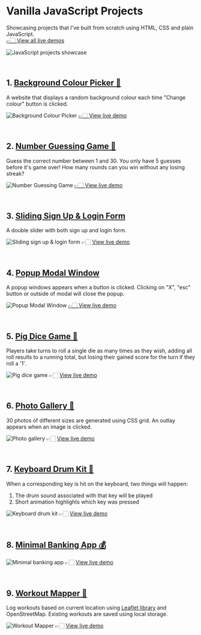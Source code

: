 # Vanilla JavaScript Projects

Showcasing projects that I've built from scratch using HTML, CSS and plain JavaScript.
<br>
[👉🏻 View all live demos](https://vanillajs-only.netlify.app/)
<br>

![JavaScript projects showcase](00-assets/images/projects/markdown/showcase.jpg)


<br>

## 1. [Background Colour Picker 🎨](/01-background-colour-picker)

A website that displays a random background colour each time "Change colour" button is clicked.

![Background Colour Picker](00-assets/images/projects/markdown/01-background-colour-picker.jpg)
[👉🏻 View live demo](https://vanillajs-only.netlify.app/01-background-colour-picker)

<br>

## 2. [Number Guessing Game 🎲](/02-number-guessing-game/)

Guess the correct number between 1 and 30. You only have 5 guesses before it's game over! How many rounds can you win without any losing streak?

![Number Guessing Game](00-assets/images/projects/markdown/02-number-guessing-game.jpg)
[👉🏻 View live demo](https://vanillajs-only.netlify.app/02-number-guessing-game)

<br>

## 3. [Sliding Sign Up & Login Form](/03-sliding-sign-up-login-form)

A double slider with both sign up and login form.

![Sliding sign up & login form](00-assets/images/projects/markdown/03-sliding-sign-up-login-form.gif)
👉🏻 [View live demo](https://vanillajs-only.netlify.app/03-sliding-sign-up-login-form)

<br>

## 4. [Popup Modal Window](/04-popup-modal-window)

A popup windows appears when a button is clicked. Clicking on "X", "esc" button or outside of modal will close the popup.

![Popup Modal Window](00-assets/images/projects/markdown/04-popup-modal-window.jpg)
[👉🏻 View live demo](https://vanillajs-only.netlify.app/04-popup-modal-window)

<br>

## 5. [Pig Dice Game 🎲](/05-pig-dice-game/)

Players take turns to roll a single die as many times as they wish, adding all roll results to a running total, but losing their gained score for the turn if they roll a '1'.

![Pig dice game](/00-assets/images/projects/markdown/05-pig-dice-game.jpg)
👉🏻 [View live demo](https://vanillajs-only.netlify.app/05-pig-dice-game/)

<br>

## 6. [Photo Gallery 📸](/06-photo-gallery/)

30 photos of different sizes are generated using CSS grid. An outlay appears when an image is clicked.

![Photo gallery](00-assets/images/projects/markdown/06-photo-gallery.jpg)
👉🏻 [View live demo](https://vanillajs-only.netlify.app/06-photo-gallery)

<br>

## 7. [Keyboard Drum Kit 🥁](/07-keyboard-drum-kit/)

When a corresponding key is hit on the keyboard, two things will happen:

1. The drum sound associated with that key will be played
2. Short animation highlights which key was pressed

![Keyboard drum kit](00-assets/images/projects/markdown/07-keyboard-drum-kit.jpg)
👉🏻 [View live demo](https://vanillajs-only.netlify.app/07-keyboard-drum-kit)

<br>

## 8. [Minimal Banking App 💰](/08-minimal-banking-app)

![Minimal banking app](00-assets/images/projects/markdown/08-minimal-banking-app.jpg)
👉🏻 [View live demo](https://vanillajs-only.netlify.app/08-minimal-banking-app)

<br>

## 9. [Workout Mapper 📍](/09-workout-mapper)

Log workouts based on current location using [Leaflet library](https://leafletjs.com/) and OpenStreetMap. Existing workouts are saved using local storage.

![Workout Mapper](00-assets/images/projects/markdown/09-workout-mapper.jpg)
👉🏻 [View live demo](https://vanillajs-only.netlify.app/09-workout-mapper)
